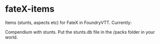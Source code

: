 # fateX-items

Items (stunts, aspects etc) for FateX in FoundryVTT. Currently:

Compendium with stunts. Put the stunts.db file in the /packs folder in your world.
